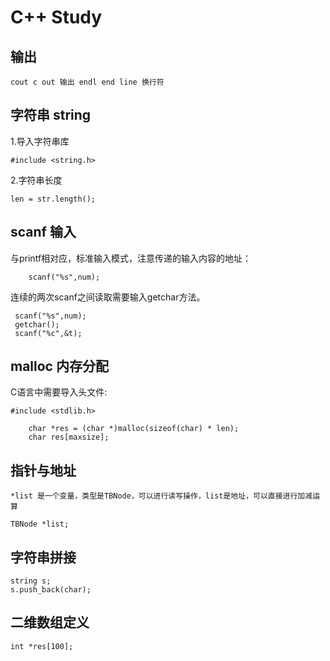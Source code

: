 # C++ Study

## 输出

```
cout c out 输出 endl end line 换行符
```

## 字符串 string

1.导入字符串库

```
#include <string.h>
```

2.字符串长度

```
len = str.length();
```

## scanf 输入

与printf相对应，标准输入模式，注意传递的输入内容的地址：

```
    scanf("%s",num);
```

连续的两次scanf之间读取需要输入getchar方法。

 ```
  scanf("%s",num);
  getchar();
  scanf("%c",&t);
 ```
 
## malloc 内存分配

C语言中需要导入头文件:

```
#include <stdlib.h>
```

```
    char *res = (char *)malloc(sizeof(char) * len);
    char res[maxsize];
``` 

## 指针与地址

```
*list 是一个变量，类型是TBNode，可以进行读写操作，list是地址，可以直接进行加减运算
```

```
TBNode *list;
```

## 字符串拼接

```
string s;
s.push_back(char);
```

## 二维数组定义

```
int *res[100];
```